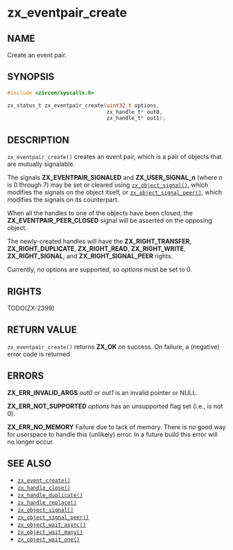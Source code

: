 # zx_eventpair_create

## NAME

<!-- Updated by update-docs-from-abigen, do not edit. -->

Create an event pair.

## SYNOPSIS

<!-- Updated by update-docs-from-abigen, do not edit. -->

```c
#include <zircon/syscalls.h>

zx_status_t zx_eventpair_create(uint32_t options,
                                zx_handle_t* out0,
                                zx_handle_t* out1);
```

## DESCRIPTION

`zx_eventpair_create()` creates an event pair, which is a pair of objects that
are mutually signalable.

The signals **ZX_EVENTPAIR_SIGNALED** and **ZX_USER_SIGNAL_n** (where *n* is 0 through 7)
may be set or cleared using [`zx_object_signal()`], which modifies the signals on the
object itself, or [`zx_object_signal_peer()`], which modifies the signals on its
counterpart.

When all the handles to one of the objects have been closed, the
**ZX_EVENTPAIR_PEER_CLOSED** signal will be asserted on the opposing object.

The newly-created handles will have the **ZX_RIGHT_TRANSFER**,
**ZX_RIGHT_DUPLICATE**, **ZX_RIGHT_READ**, **ZX_RIGHT_WRITE**, **ZX_RIGHT_SIGNAL**,
and **ZX_RIGHT_SIGNAL_PEER** rights.

Currently, no options are supported, so *options* must be set to 0.


## RIGHTS

<!-- Updated by update-docs-from-abigen, do not edit. -->

TODO(ZX-2399)

## RETURN VALUE

`zx_eventpair_create()` returns **ZX_OK** on success. On failure, a (negative)
error code is returned.


## ERRORS

**ZX_ERR_INVALID_ARGS**  *out0* or *out1* is an invalid pointer or NULL.

**ZX_ERR_NOT_SUPPORTED**  *options* has an unsupported flag set (i.e., is not 0).

**ZX_ERR_NO_MEMORY**  Failure due to lack of memory.
There is no good way for userspace to handle this (unlikely) error.
In a future build this error will no longer occur.


## SEE ALSO

 - [`zx_event_create()`]
 - [`zx_handle_close()`]
 - [`zx_handle_duplicate()`]
 - [`zx_handle_replace()`]
 - [`zx_object_signal()`]
 - [`zx_object_signal_peer()`]
 - [`zx_object_wait_async()`]
 - [`zx_object_wait_many()`]
 - [`zx_object_wait_one()`]

<!-- References updated by update-docs-from-abigen, do not edit. -->

[`zx_event_create()`]: event_create.md
[`zx_handle_close()`]: handle_close.md
[`zx_handle_duplicate()`]: handle_duplicate.md
[`zx_handle_replace()`]: handle_replace.md
[`zx_object_signal()`]: object_signal.md
[`zx_object_signal_peer()`]: object_signal_peer.md
[`zx_object_wait_async()`]: object_wait_async.md
[`zx_object_wait_many()`]: object_wait_many.md
[`zx_object_wait_one()`]: object_wait_one.md

